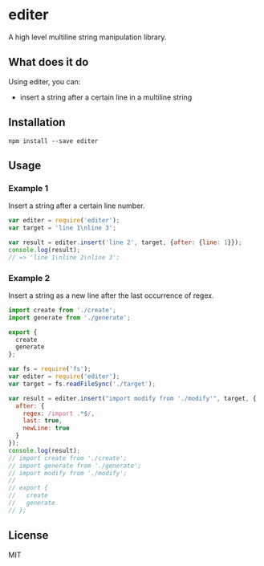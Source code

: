 # editer

A high level multiline string manipulation library.


## What does it do

Using editer, you can:

* insert a string after a certain line in a multiline string

## Installation

    npm install --save editer


## Usage


### Example 1

Insert a string after a certain line number.

```js
var editer = require('editer');
var target = 'line 1\nline 3';

var result = editer.insert('line 2', target, {after: {line: 1}});
console.log(result);
// => 'line 1\nline 2\nline 3';
```

### Example 2

Insert a string as a new line after the last occurrence of regex.

```target.js
import create from './create';
import generate from './generate';

export {
  create
  generate
};
```

```js
var fs = require('fs');
var editer = require('editer');
var target = fs.readFileSync('./target');

var result = editer.insert("import modify from './modify'", target, {
  after: {
    regex: /import .*$/,
    last: true,
    newLine: true
  }
});
console.log(result);
// import create from './create';
// import generate from './generate';
// import modify from './modify';
//
// export {
//   create
//   generate
// };

```


## License

MIT
